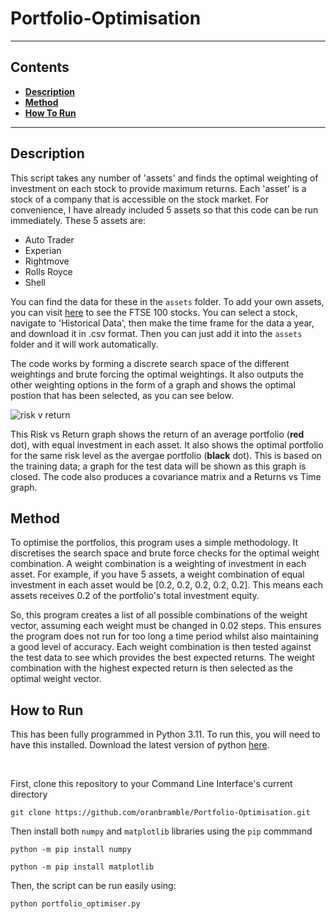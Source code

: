 # Portfolio-Optimisation


---
## Contents
- **[Description](#Description)**
- **[Method](#Method)**
- **[How To Run](#How-To-Run)**
---


## Description

This script takes any number of 'assets' and finds the optimal weighting of investment on each stock to provide maximum returns. Each 'asset' is a stock of a company that is accessible on the stock market. For convenience, I have already included 5 assets so that this code can be run immediately. These 5 assets are:

- Auto Trader
- Experian
- Rightmove
- Rolls Royce
- Shell

You can find the data for these in the `assets` folder. To add your own assets, you can visit [here](https://finance.yahoo.com/quote/%5EFTSE/components?p=%5EFTSE) to see the FTSE 100 stocks. You can select a stock, navigate to 'Historical Data', then make the time frame for the data a year, and download it in .csv format. Then you can just add it into the `assets` folder and it will work automatically.

The code works by forming a discrete search space of the different weightings and brute forcing the optimal weightings. It also outputs the other weighting options in the form of a graph and shows the optimal postion that has been selected, as you can see below.

![risk v return ](https://github.com/oranbramble/Portfolio-Optimisation/assets/56357864/95b53d6b-a472-47a8-a42c-521531b48774)

This Risk vs Return graph shows the return of an average portfolio (**red** dot), with equal investment in each asset. It also shows the optimal portfolio for the same risk level as the avergae portfolio (**black** dot). This is based on the training data; a graph for the test data will be shown as this graph is closed. The code also produces a covariance matrix and a Returns vs Time graph. 

## Method

To optimise the portfolios, this program uses a simple methodology. It discretises the search space and brute force checks for the optimal weight combination. A weight combination is a weighting of investment in each asset. For example, if you have 5 assets, a weight combination of equal investment in each asset would be [0.2, 0.2, 0.2, 0.2, 0.2]. This means each assets receives 0.2 of the portfolio's total investment equity. 

So, this program creates a list of all possible combinations of the weight vector, assuming each weight must be changed in 0.02 steps. This ensures the program does not run for too long a time period whilst also maintaining a good level of accuracy. Each weight combination is then tested against the test data to see which provides the best expected returns. The weight combination with the highest expected return is then selected as the optimal weight vector.

## How to Run

This has been fully programmed in Python 3.11. To run this, you will need to have this installed. Download the latest version of python [here](https://www.python.org/downloads/).

</br>

First, clone this repository to your Command Line Interface's current directory

```
git clone https://github.com/oranbramble/Portfolio-Optimisation.git
```

Then install both `numpy` and `matplotlib` libraries using the `pip` commmand

```
python -m pip install numpy
```
```
python -m pip install matplotlib
```

Then, the script can be run easily using:

```
python portfolio_optimiser.py
```

